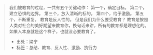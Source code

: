 > 我们被教育的过程，一共有五个关键动作：
第一个，确定目标。
第二个，建立恐惧的边界。
第三个，放入清晰的标的。
第四个，给予激励。
第五个，不断重复。
教育是反人性的。
但是我们为什么要受教育？
教育是按照人类对社会的美好期望来教育你，换句话来讲，所有的教育都是理想化的。如果人本身就是这个样子，也就没必要教育了。
> - 出处：梁宁
> - 标签：总结、教育、反人性、激励、执行力
























